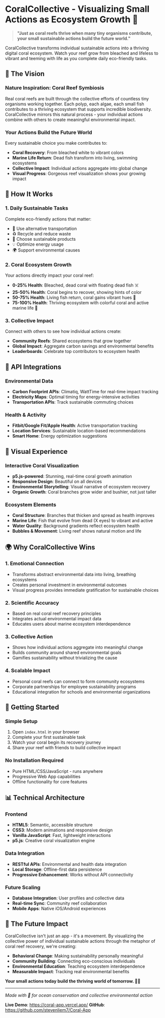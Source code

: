 # CoralCollective - Visualizing Small Actions as Ecosystem Growth 🪸

> **"Just as coral reefs thrive when many tiny organisms contribute, your small sustainable actions build the future world."**

CoralCollective transforms individual sustainable actions into a thriving digital coral ecosystem. Watch your reef grow from bleached and lifeless to vibrant and teeming with life as you complete daily eco-friendly tasks.

## 🌊 The Vision

### Nature Inspiration: Coral Reef Symbiosis
Real coral reefs are built through the collective efforts of countless tiny organisms working together. Each polyp, each algae, each small fish contributes to a thriving ecosystem that supports incredible biodiversity. CoralCollective mirrors this natural process - your individual actions combine with others to create meaningful environmental impact.

### Your Actions Build the Future World
Every sustainable choice you make contributes to:
- **Coral Recovery**: From bleached white to vibrant colors
- **Marine Life Return**: Dead fish transform into living, swimming ecosystems  
- **Collective Impact**: Individual actions aggregate into global change
- **Visual Progress**: Gorgeous reef visualization shows your growing impact

## 🪸 How It Works

### 1. **Daily Sustainable Tasks**
Complete eco-friendly actions that matter:
- 🚴 Use alternative transportation
- ♻️ Recycle and reduce waste
- 🌱 Choose sustainable products
- 💡 Optimize energy usage
- 🌍 Support environmental causes

### 2. **Coral Ecosystem Growth**
Your actions directly impact your coral reef:
- **0-25% Health**: Bleached, dead coral with floating dead fish ☠️
- **25-50% Health**: Coral begins to recover, showing hints of color
- **50-75% Health**: Living fish return, coral gains vibrant hues 🐠
- **75-100% Health**: Thriving ecosystem with colorful coral and active marine life 🌺

### 3. **Collective Impact**
Connect with others to see how individual actions create:
- **Community Reefs**: Shared ecosystems that grow together
- **Global Impact**: Aggregate carbon savings and environmental benefits
- **Leaderboards**: Celebrate top contributors to ecosystem health

## 🔗 API Integrations

### Environmental Data
- **Carbon Footprint APIs**: Climatiq, WattTime for real-time impact tracking
- **Electricity Maps**: Optimal timing for energy-intensive activities
- **Transportation APIs**: Track sustainable commuting choices

### Health & Activity
- **Fitbit/Google Fit/Apple Health**: Active transportation tracking
- **Location Services**: Sustainable location-based recommendations
- **Smart Home**: Energy optimization suggestions

## 🎨 Visual Experience

### Interactive Coral Visualization
- **p5.js-powered**: Stunning, real-time coral growth animation
- **Responsive Design**: Beautiful on all devices
- **Environmental Storytelling**: Visual narrative of ecosystem recovery
- **Organic Growth**: Coral branches grow wider and bushier, not just taller

### Ecosystem Elements
- **Coral Structure**: Branches that thicken and spread as health improves
- **Marine Life**: Fish that evolve from dead (X eyes) to vibrant and active
- **Water Quality**: Background gradients reflect ecosystem health
- **Bubbles & Movement**: Living reef shows natural motion and life

## 🌍 Why CoralCollective Wins

### 1. **Emotional Connection**
- Transforms abstract environmental data into living, breathing ecosystems
- Creates personal investment in environmental outcomes
- Visual progress provides immediate gratification for sustainable choices

### 2. **Scientific Accuracy**
- Based on real coral reef recovery principles
- Integrates actual environmental impact data
- Educates users about marine ecosystem interdependence

### 3. **Collective Action**
- Shows how individual actions aggregate into meaningful change
- Builds community around shared environmental goals
- Gamifies sustainability without trivializing the cause

### 4. **Scalable Impact**
- Personal coral reefs can connect to form community ecosystems
- Corporate partnerships for employee sustainability programs
- Educational integration for schools and environmental organizations

## 🚀 Getting Started

### Simple Setup
1. Open `index.html` in your browser
2. Complete your first sustainable task
3. Watch your coral begin its recovery journey
4. Share your reef with friends to build collective impact

### No Installation Required
- Pure HTML/CSS/JavaScript - runs anywhere
- Progressive Web App capabilities
- Offline functionality for core features

## 📊 Technical Architecture

### Frontend
- **HTML5**: Semantic, accessible structure
- **CSS3**: Modern animations and responsive design
- **Vanilla JavaScript**: Fast, lightweight interactions
- **p5.js**: Creative coral visualization engine

### Data Integration
- **RESTful APIs**: Environmental and health data integration
- **Local Storage**: Offline-first data persistence
- **Progressive Enhancement**: Works without API connectivity

### Future Scaling
- **Database Integration**: User profiles and collective data
- **Real-time Sync**: Community reef collaboration
- **Mobile Apps**: Native iOS/Android experiences

## 🌟 The Future Impact

CoralCollective isn't just an app - it's a movement. By visualizing the collective power of individual sustainable actions through the metaphor of coral reef recovery, we're creating:

- **Behavioral Change**: Making sustainability personally meaningful
- **Community Building**: Connecting eco-conscious individuals
- **Environmental Education**: Teaching ecosystem interdependence
- **Measurable Impact**: Tracking real environmental benefits

**Your small actions today build the thriving world of tomorrow. 🪸🌊**

---

*Made with 💚 for ocean conservation and collective environmental action*

**Live Demo**: https://coral-app.vercel.app/
**GitHub**: https://github.com/stevenliem7/Coral-App 